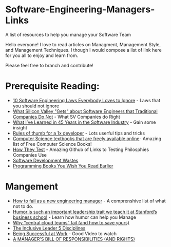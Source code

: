 # Software-Engineering-Managers-Links
A list of resources to help you manage your Software Team

Hello everyone! I love to read articles on Managment, Management Style, and Management Techniques. I though I would compose a list of link here for you all to enjoy and learn from. 

Please feel free to branch and contribute!

# Prerequisite Reading:

* [10 Software Engineering Laws Everybody Loves to Ignore](https://netmeister.org/blog/software-engineering-laws.html) - Laws that you should not ignore
* [What Silicon Valley "Gets" about Software Engineers that Traditional Companies Do Not](https://blog.pragmaticengineer.com/what-silicon-valley-gets-right-on-software-engineers/) - What SV Companies do Right
* [What I’ve Learned in 45 Years in the Software Industry](https://www.bti360.com/what-ive-learned-in-45-years-in-the-software-industry/) - Gain some insight
* [Rules of thumb for a 1x developer](https://muldoon.cloud/programming/2020/04/17/programming-rules-thumb.html) - Lots userful tips and tricks
* [Computer Science textbooks that are freely available online](https://csgordon.github.io/books.html)- Amazing list of Free Computer Science Books!
* [How They Test](https://github.com/abhivaikar/howtheytest) - Amazing Github of Links to Testing Philosphies Companies Use
* [Software Development Wastes](https://sedano.org/software-development-wastes/)
* [Programming Books You Wish You Read Earlier](https://initialcommit.com/blog/programming-books-you-wish-you-read-earlier)


# Mangement
* [How to fail as a new engineering manager](https://blog.usejournal.com/how-to-fail-as-a-new-engineering-manager-30b5fb617a?gi=d065fd5b3476) - A comprenshive list of what not to do.
* [Humor is such an important leadership trait we teach it at Stanford’s business school](https://www.fastcompany.com/90597762/humor-is-such-an-important-leadership-trait-we-teach-it-at-the-stanford-b-school) - Learn how humor can help you Manage 
* [Why “central cloud teams” fail (and how to save yours)](https://acloudguru.com/blog/engineering/why-central-cloud-teams-fail-and-how-to-save-yours)
* [The Inclusive Leader 5 Disciplines](https://infokf.kornferry.com/rs/494-VUC-482/images/Korn-Ferry-The-Inclusive-Leader-5-Disciplines.pdf)
* [Being Successful at Work](https://www.youtube.com/watch?v=GwvmD-DcVQI&feature=youtu.be) - Good Video to watch 
* [A MANAGER’S BILL OF RESPONSIBILITIES (AND RIGHTS)](https://charity.wtf/2019/10/30/a-managers-bill-of-responsibilities-and-rights/)




